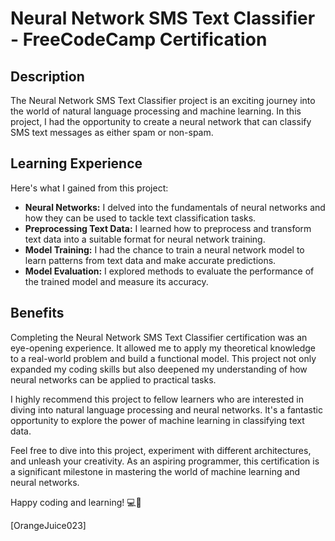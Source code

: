 # Neural Network SMS Text Classifier - FreeCodeCamp Certification


## Description

The Neural Network SMS Text Classifier project is an exciting journey into the world of natural language processing and machine learning. In this project, I had the opportunity to create a neural network that can classify SMS text messages as either spam or non-spam.

## Learning Experience

Here's what I gained from this project:

- **Neural Networks:** I delved into the fundamentals of neural networks and how they can be used to tackle text classification tasks.
- **Preprocessing Text Data:** I learned how to preprocess and transform text data into a suitable format for neural network training.
- **Model Training:** I had the chance to train a neural network model to learn patterns from text data and make accurate predictions.
- **Model Evaluation:** I explored methods to evaluate the performance of the trained model and measure its accuracy.

## Benefits

Completing the Neural Network SMS Text Classifier certification was an eye-opening experience. It allowed me to apply my theoretical knowledge to a real-world problem and build a functional model. This project not only expanded my coding skills but also deepened my understanding of how neural networks can be applied to practical tasks.

I highly recommend this project to fellow learners who are interested in diving into natural language processing and neural networks. It's a fantastic opportunity to explore the power of machine learning in classifying text data.

Feel free to dive into this project, experiment with different architectures, and unleash your creativity. As an aspiring programmer, this certification is a significant milestone in mastering the world of machine learning and neural networks.

Happy coding and learning! 💻🚀

\[OrangeJuice023\]
